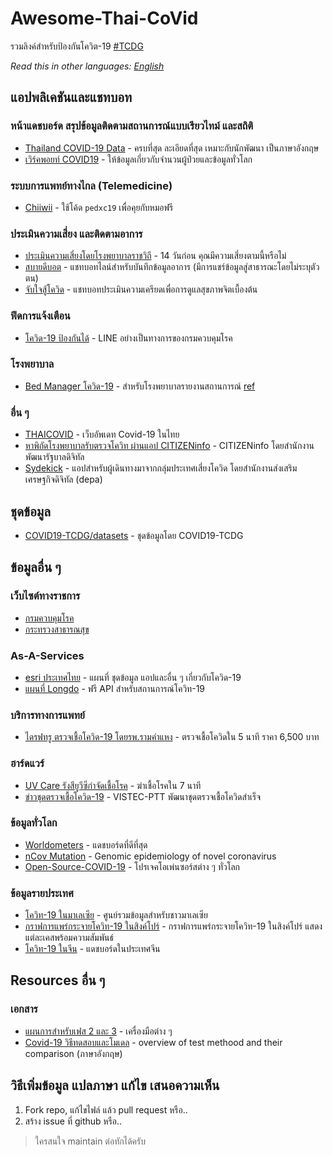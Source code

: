 # Awesome-Thai-CoVid
รวมลิงค์สำหรับป้องกันโควิต-19 [#TCDG](https://www.facebook.com/groups/192150165377624)

*Read this in other languages: [English](README.en.md)*

## แอปพลิเคชันและแชทบอท

### หน้าแดชบอร์ด สรุปข้อมูลติดตามสถานการณ์แบบเรียวไทม์ และสถิติ
 - [Thailand COVID-19 Data](https://github.com/djay/covidthailand) - ครบที่สุด ละเอียดที่สุด เหมาะกับนักพัฒนา เป็นภาษาอังกฤษ
 - [เวิร์คพอยท์ COVID19](https://covid19.workpointnews.com/) - ให้ข้อมูลเกี่ยวกับจำนวนผู้ป่วยและข้อมูลทั่วโลก


### ระบบการแพทย์ทางไกล (Telemedicine)
 - [Chiiwii](https://www.chiiwiidoctor.com/) - ใช้โค้ด `pedxc19` เพื่อคุยกับหมอฟรี

### ประเมินความเสี่ยง และติดตามอาการ
 - [ประเมินความเสี่ยงโดยโรงพยาบาลราชวิถี](http://rajavithi.emergencymed.net/corona/index.html) - 14 วันก่อน คุณมีความเสี่ยงตามนี้หรือไม่
 - [สบายดีบอต](http://line.me/R/ti/p/@sabaideebot) - แชทบอทไลน์สำหรับบันทึกข้อมูลอาการ (มีการแชร์ข้อมูลสู่สาธารณะโดยไม่ระบุตัวตน)
 - [จับใจสู้โควิด](https://www.facebook.com/JubjaiFightCovid/) - แชทบอทประเมินความเครียดเพื่อการดูแลสุขภาพจิตเบื้องต้น

### ฟีดการแจ้งเตือน
 - [โควิด-19 ป้องกันได้](https://line.me/R/ti/p/%40797zdgoh) - LINE อย่างเป็นทางการของกรมควบคุมโรค

### โรงพยาบาล
 - [Bed Manager โควิด-19](http://cov19bkkrm.dms.go.th/covid/) - สำหรับโรงพยาบาลรายงานสถานการณ์ [ref](https://www.facebook.com/groups/192150165377624/permalink/198792391380068/)

### อื่น ๆ
 - [THAICOVID](https://www.thaicovid.co/) - เว็บอัพเดท Covid-19 ในไทย
 - [หาพิกัดโรงพยาบาลรับตรวจโควิท ผ่านแอป CITIZENinfo](https://www.dga.or.th/th/profile/2133/) - CITIZENinfo โดยสำนักงานพัฒนารัฐบาลดิจิทัล
 - [Sydekick](https://www.facebook.com/depathai/posts/2773242432754321) - แอปสำหรับผู้เดินทางมาจากกลุ่มประเทศเสี่ยงโควิด โดยสำนักงานส่งเสริมเศรษฐกิจดิจิทัล (depa)

## ชุดข้อมูล
 - [COVID19-TCDG/datasets](https://github.com/COVID19-TCDG/datasets) - ชุดข้อมูลโดย COVID19-TCDG

## ข้อมูลอื่น ๆ
### เว็บไซต์ทางราชการ
 - [กรมควบคุมโรค](https://ddc.moph.go.th/viralpneumonia/)
 - [กระทรวงสาธารณสุข](http://www.boe.moph.go.th/boedb/surdata/disease.php?ds=31)

### As-A-Services
 - [esri ประเทศไทย](https://www.esrith.com/covid19) - แผนที่ ชุดข้อมูล แอปและอื่น ๆ เกี่ยวกับโควิด-19
 - [แผนที่ Longdo](https://www.facebook.com/longdocom/posts/10157469328938052) - ฟรี API สำหรับสถานการณ์โควิท-19

### บริการทางการแพทย์
 - [ไดรฟทรู ตรวจเชื้อโควิด-19 โดยรพ.รามคำแหง](https://www.ram-hosp.co.th/news_detail/499) - ตรวจเชื้อโควิดใน 5 นาที ราคา 6,500 บาท

### ฮาร์ดแวร์
 - [UV Care รังสียูวีซีกำจัดเชื้อโรค](https://www.bangkokbiznews.com/pr/detail/51946) - ฆ่าเชื้อโรคใน 7 นาที
 - [ข่าวชุดตรวจเชื้อโควิด-19](https://www.isranews.org/article/isranews-news/86497-news-9.html?fbclid=IwAR2FbMwEdN0P3MOvfFO5pN2odJxXooNBiPC2XsuPPOwoVM0TfxnBMXPoiC8) - VISTEC-PTT พัฒนาชุดตรวจเชื้อโควิดสำเร็จ

### ข้อมูลทั่วโลก
 - [Worldometers](https://www.worldometers.info/coronavirus/) - แดชบอร์ดที่ดีที่สุด
 - [nCov Mutation](https://nextstrain.org/ncov) - Genomic epidemiology of novel coronavirus
 - [Open-Source-COVID-19](http://open-source-covid-19.weileizeng.com/) - โปรเจคโอเพ่นซอร์สต่าง ๆ ทั่วโลก
### ข้อมูลรายประเทศ
 - [โควิท-19 ในมาเลเซีย](https://newslab.malaysiakini.com/covid-19/en) - ศูนย์รวมข้อมูลสำหรับชาวมาเลเซีย
 - [กราฟการแพร่กระจายโควิท-19 ในสิงค์โปร์](https://co.vid19.sg/cases?fbclid=IwAR1xuNgJJ1XqLAp-8MdHODE-mydUFrMq3mD8QVPitdUJlALJwoSqiISO518) - กราฟการแพร่กระจายโควิท-19 ในสิงค์โปร์ แสดงแต่ละเคสพร้อมความสัมพันธ์
 - [โควิท-19 ในจีน](https://ncov.dxy.cn/ncovh5/view/pneumonia?scene=2&clicktime=1579582238&enterid=1579582238&from=singlemessage&isappinstalled=0) - แดชบอร์ดในประเทศจีน


## Resources อื่น ๆ
### เอกสาร
 - [แผนการสำหรับเฟส 2 และ 3](https://drive.google.com/file/d/1FfaJACEDZXdO9yCSQa4qqKoE-I2Yuvbg/view?fbclid=IwAR09us3yzZM0og9_fWnsiTwFkHnqjIHgSZJO_LaJQ1VmKkxwqLlu8ky7cYI) - เครื่องมือต่าง ๆ
 - [Covid-19 วิธีทดสอบและโมเดล](https://docs.google.com/presentation/d/11wHl_j0zenQj8lI4mGFcM15C0VmE8xrFnvhZKaAe10M/mobilepresent?slide=id.g813ffb90bc_7_4&fbclid=IwAR21MNfVZnaG6woOAuGdzJGxgSFZUoQQbNipqoRtIZmqAiz-VAzJuaJi59s) - overview of test methood and their comparison (ภาษาอังกฤษ)

## วิธีเพิ่มข้อมูล แปลภาษา แก้ไข เสนอความเห็น
1. Fork repo, แก้ไขไฟล์ แล้ว pull request หรือ..
2. สร้าง issue ที่ github หรือ..

> ใครสนใจ maintain ต่อทักได้ครับ

